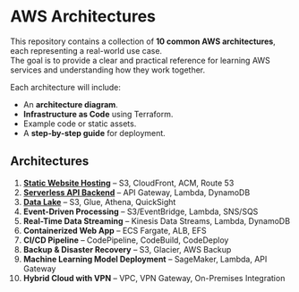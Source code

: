 # AWS Architectures

This repository contains a collection of **10 common AWS architectures**, each representing a real-world use case.  
The goal is to provide a clear and practical reference for learning AWS services and understanding how they work together.

Each architecture will include:

- An **architecture diagram**.
- **Infrastructure as Code** using Terraform.
- Example code or static assets.
- A **step-by-step guide** for deployment.

## Architectures

1. [**Static Website Hosting**](./01-static-website-hosting) – S3, CloudFront, ACM, Route 53
2. [**Serverless API Backend**](./02-serverless-api-backend) – API Gateway, Lambda, DynamoDB
3. [**Data Lake**](./03-data-lake) – S3, Glue, Athena, QuickSight
4. **Event-Driven Processing** – S3/EventBridge, Lambda, SNS/SQS
5. **Real-Time Data Streaming** – Kinesis Data Streams, Lambda, DynamoDB
6. **Containerized Web App** – ECS Fargate, ALB, EFS
7. **CI/CD Pipeline** – CodePipeline, CodeBuild, CodeDeploy
8. **Backup & Disaster Recovery** – S3, Glacier, AWS Backup
9. **Machine Learning Model Deployment** – SageMaker, Lambda, API Gateway
10. **Hybrid Cloud with VPN** – VPC, VPN Gateway, On-Premises Integration

